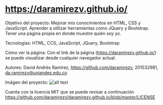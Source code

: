 # https://daramirezv.github.io/

Objetivo del proyecto:
Mejorar mis conocimientos en HTML, CSS y JavaScript. 
Aprender a utilizar herramientas como JQuery y Bootstrap. 
Tener una página propia en donde muestre quién soy yo.

Tecnologías: 
HTML, CCS, JavaScript, JQuery, Bootstrap

Cómo ver la página: 
Con el link de la página (https://daramirezv.github.io/) se puede visualizar desde cualquier navegador actual.

Autores: 
David Andrés Ramírez, https://github.com/daramirezv, 201532981, da.ramirezv@uniandes.edu.co

Imágen del proyecto: 
![alt text](https://github.com/daramirezv/daramirezv.github.io/blob/master/imagenes/capture.PNG)

Cuenta con la licencia MIT que se puede revisar a continuación 
https://github.com/daramirezv/daramirezv.github.io/blob/master/LICENSE
